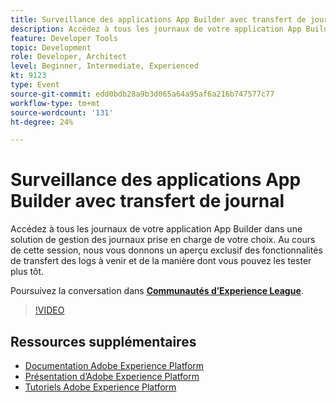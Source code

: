 ```yaml
---
title: Surveillance des applications App Builder avec transfert de journal
description: Accédez à tous les journaux de votre application App Builder dans une solution de gestion des journaux prise en charge de votre choix. Au cours de cette session, nous vous donnons un aperçu exclusif des fonctionnalités de transfert des logs à venir et de la manière dont vous pouvez les tester plus tôt.
feature: Developer Tools
topic: Development
role: Developer, Architect
level: Beginner, Intermediate, Experienced
kt: 9123
type: Event
source-git-commit: edd0bdb28a9b3d065a64a95af6a216b747577c77
workflow-type: tm+mt
source-wordcount: '131'
ht-degree: 24%

---
```


# Surveillance des applications App Builder avec transfert de journal

Accédez à tous les journaux de votre application App Builder dans une solution de gestion des journaux prise en charge de votre choix. Au cours de cette session, nous vous donnons un aperçu exclusif des fonctionnalités de transfert des logs à venir et de la manière dont vous pouvez les tester plus tôt.

Poursuivez la conversation dans **[Communautés d’Experience League](https://adobe.ly/3zXM3rp)**.

>[!VIDEO](https://video.tv.adobe.com/v/337568/?quality=12&learn=on&hidetitle=true)

## Ressources supplémentaires

- [Documentation Adobe Experience Platform](https://experienceleague.adobe.com/docs/experience-platform.html?lang=fr)
- [Présentation d’Adobe Experience Platform](https://experienceleague.adobe.com/docs/experience-platform/landing/home.html?lang=fr)
- [Tutoriels Adobe Experience Platform](https://experienceleague.adobe.com/docs/platform-learn/tutorials/overview.html?lang=fr)
